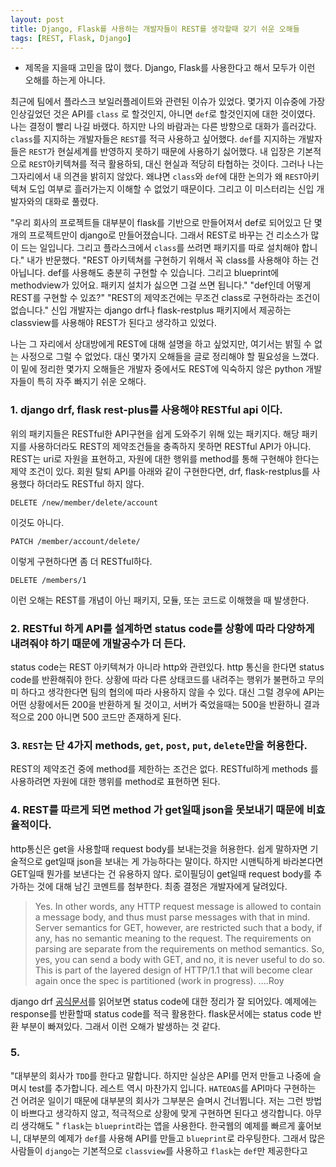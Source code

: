 ```yaml
---
layout: post
title: Django, Flask를 사용하는 개발자들이 REST를 생각할때 갖기 쉬운 오해들
tags: [REST, Flask, Django]
---
```


* 제목을 지을때 고민을 많이 했다. Django, Flask를 사용한다고 해서 모두가 이런 오해를 하는게 아니다.  

최근에 팀에서 플라스크 보일러플레이트와 관련된 이슈가 있었다. 몇가지 이슈중에 가장 인상깊었던 것은 API를 `class` 로 할것인지, 아니면 `def`로 할것인지에 대한 것이였다. 
나는 결정이 빨리 나길 바랬다. 하지만 나의 바람과는 다른 방향으로 대화가 흘러갔다. `class`를 지지하는 개발자들은 `REST`를 적극 사용하고 싶어했다. `def`를 지지하는 개발자들은 `REST`가 현실세계를 반영하지 못하기 때문에 사용하기 싫어했다. 
내 입장은 기본적으로 `REST`아키텍쳐를 적극 활용하되, 대신 현실과 적당히 타협하는 것이다. 그러나 나는 그자리에서 내 의견을 밝히지 않았다. 왜냐면 `class`와 `def`에 대한 논의가 왜 `REST`아키텍쳐 도입 여부로 흘러가는지 이해할 수 없었기 때문이다. 그리고 이 미스터리는 신입 개발자와의 대화로 풀렸다.


"우리 회사의 프로젝트들 대부분이 flask를 기반으로 만들어져서 def로 되어있고 단 몇개의 프로젝트만이 django로 만들어졌습니다. 그래서 REST로 바꾸는 건 리소스가 많이 드는 일입니다. 그리고 플라스크에서 `class`를 쓰려면 패키지를 따로 설치해야 합니다." 
내가 반문했다. "REST 아키텍쳐를 구현하기 위해서 꼭 class를 사용해야 하는 건 아닙니다. def를 사용해도 충분히 구현할 수 있습니다. 그리고 blueprint에 methodview가 있어요. 패키지 설치가 싫으면 그걸 쓰면 됩니다."
"def인데 어떻게 REST를 구현할 수 있죠?"
"REST의 제약조건에는 무조건 class로 구현하라는 조건이 없습니다."
신입 개발자는 django drf나 flask-restplus 패키지에서 제공하는 classview를 사용해야 REST가 된다고 생각하고 있었다. 


나는 그 자리에서 상대방에게 REST에 대해 설명을 하고 싶었지만, 여기서는 밝힐 수 없는 사정으로 그럴 수 없었다. 대신 몇가지 오해들을 글로 정리해야 할 필요성을 느꼈다.
이 밑에 정리한 몇가지 오해들은 개발자 중에서도 REST에 익숙하지 않은 python 개발자들이 특히 자주 빠지기 쉬운 오해다.


### 1. django drf, flask rest-plus를 사용해야 RESTful api 이다.

위의 패키지들은 RESTful한 API구현을 쉽게 도와주기 위해 있는 패키지다. 해당 패키지를 사용하더라도 REST의 제약조건들을 충족하지 못하면 RESTful API가 아니다.
REST는 uri로 자원을 표현하고, 자원에 대한 행위를 method를 통해 구현해야 한다는 제약 조건이 있다. 
회원 탈퇴 API를 아래와 같이 구현한다면, drf, flask-restplus를 사용했다 하더라도 RESTful 하지 않다.

`DELETE /new/member/delete/account`

이것도 아니다.

`PATCH /member/account/delete/`

이렇게 구현하다면 좀 더 RESTful하다.

`DELETE /members/1`

이런 오해는 REST를 개념이 아닌 패키지, 모듈, 또는 코드로 이해했을 때 발생한다.

### 2. RESTful 하게 API를 설계하면 status code를 상황에 따라 다양하게 내려줘야 하기 때문에 개발공수가 더 든다.
status code는 REST 아키텍쳐가 아니라 http와 관련있다. http 통신을 한다면 status code를 반환해줘야 한다. 상황에 따라 다른 상태코드를 내려주는 행위가 불편하고 무의미 하다고 생각한다면 팀의 협의에 따라 사용하지 않을 수 있다.
대신 그럴 경우에 API는 어떤 상황에서든 200을 반환하게 될 것이고, 서버가 죽었을때는 500을 반환하니 결과적으로 200 아니면 500 코드만 존재하게 된다.

### 3. `REST`는 단 4가지 methods, `get`, `post`, `put`, `delete`만을 허용한다.
REST의 제약조건 중에 method를 제한하는 조건은 없다. RESTful하게 methods 를 사용하려면 자원에 대한 행위를 method로 표현하면 된다.  

### 4. REST를 따르게 되면 method 가 get일때 json을 못보내기 때문에 비효율적이다.
http통신은 get을 사용할때 request body를 보내는것을 허용한다. 쉽게 말하자면 기술적으로 get일때 json을 보내는 게 가능하다는 말이다. 하지만 시맨틱하게 바라본다면 GET일때 뭔가를 보낸다는 건 유용하지 않다.
로이필딩이 get일때 request body를 추가하는 것에 대해 남긴 코멘트를 첨부한다. 최종 결정은 개발자에게 달려있다.
>Yes. In other words, any HTTP request message is allowed to contain
a message body, and thus must parse messages with that in mind.
Server semantics for GET, however, are restricted such that a body,
if any, has no semantic meaning to the request. The requirements
on parsing are separate from the requirements on method semantics.
So, yes, you can send a body with GET, and no, it is never useful
to do so.
This is part of the layered design of HTTP/1.1 that will become
clear again once the spec is partitioned (work in progress).
....Roy 

django drf [공식문서](https://www.django-rest-framework.org/api-guide/status-codes/)를 읽어보면 status code에 대한 정리가 잘 되어있다. 
예제에는 response를 반환할때 status code를 적극 활용한다. flask문서에는 status code 반환 부분이 빠져있다. 그래서 이런 오해가 발생하는 것 같다. 


### 5. 

"대부분의 회사가 `TDD`를 한다고 말합니다. 하지만 실상은 API를 먼저 만들고 나중에 슬며시 test를 추가합니다. 레스트 역시 마찬가지 입니다. `HATEOAS`를 API마다 구현하는 건 어려운 일이기 때문에 대부분의 회사가 그부분은 슬며시 건너뜁니다. 저는 그런 방법이 바쁘다고 생각하지 않고, 적극적으로 상황에 맞게 구현하면 된다고 생각합니다. 아무리 생각해도 "
`flask`는 `blueprint`라는 앱을 사용한다. 한국웹의 예제를 빠르게 훑어보니, 대부분의 예제가 `def`를 사용해 API를 만들고 `blueprint`로 라우팅한다. 
그래서 많은 사람들이 `django`는 기본적으로 `classview`를 사용하고 
`flask`는 `def`만 제공한다고  

